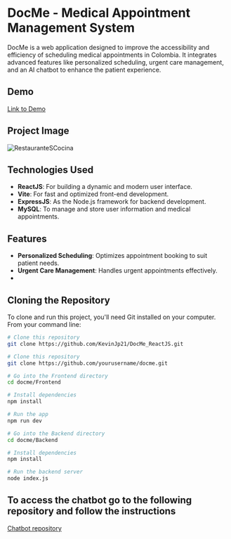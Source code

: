 # DocMe - Medical Appointment Management System

DocMe is a web application designed to improve the accessibility and efficiency of scheduling medical appointments in Colombia. It integrates advanced features like personalized scheduling, urgent care management, and an AI chatbot to enhance the patient experience.

## Demo

[Link to Demo](https://docme-two.vercel.app/)

## Project Image

![RestauranteSCocina](https://portfolio-kj.vercel.app/assets/docme-BMunPNO5.webp)

## Technologies Used

- **ReactJS**: For building a dynamic and modern user interface.
- **Vite**: For fast and optimized front-end development.
- **ExpressJS**: As the Node.js framework for backend development.
- **MySQL**: To manage and store user information and medical appointments.

## Features

- **Personalized Scheduling**: Optimizes appointment booking to suit patient needs.
- **Urgent Care Management**: Handles urgent appointments effectively.
- 
## Cloning the Repository

To clone and run this project, you'll need Git installed on your computer. From your command line:

```bash
# Clone this repository
git clone https://github.com/KevinJp21/DocMe_ReactJS.git
```
```bash
# Clone this repository
git clone https://github.com/yourusername/docme.git

# Go into the Frontend directory
cd docme/Frontend

# Install dependencies
npm install

# Run the app
npm run dev

# Go into the Backend directory
cd docme/Backend

# Install dependencies
npm install

# Run the backend server
node index.js
```

## To access the chatbot go to the following repository and follow the instructions
[Chatbot repository](https://github.com/KevinJp21/ChatBot)
